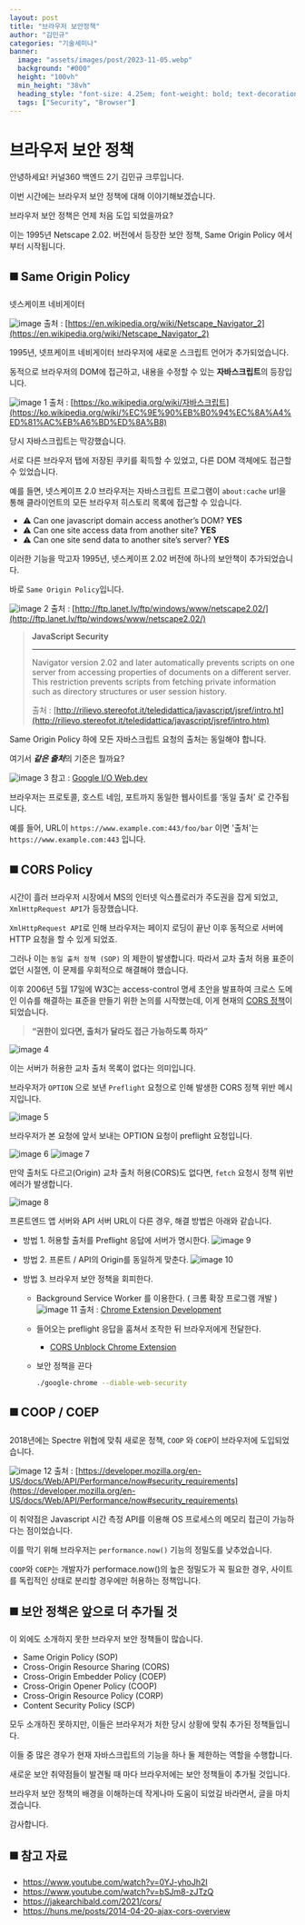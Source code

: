 ```yaml
---
layout: post
title: "브라우저 보안정책"
author: "김민규"
categories: "기술세미나"
banner:
  image: "assets/images/post/2023-11-05.webp"
  background: "#000"
  height: "100vh"
  min_height: "38vh"
  heading_style: "font-size: 4.25em; font-weight: bold; text-decoration: underline"
  tags: ["Security", "Browser"]
---
```


# 브라우저 보안 정책

안녕하세요! 커널360 백엔드 2기 김민규 크루입니다.

이번 시간에는 브라우저 보안 정책에 대해 이야기해보겠습니다.

브라우저 보안 정책은 언제 처음 도입 되었을까요?

이는 1995년 Netscape 2.02. 버전에서 등장한 보안 정책, Same Origin Policy 에서 부터 시작됩니다.

## ◼️ Same Origin Policy

넷스케이프 네비게이터

![image](https://github.com/user-attachments/assets/31878d76-7105-41ee-bb52-541faa41d827)
출처 : [https://en.wikipedia.org/wiki/Netscape_Navigator_2](https://en.wikipedia.org/wiki/Netscape_Navigator_2)

1995년, 넷프케이프 네비게이터 브라우저에 새로운 스크립트 언어가 추가되었습니다.

동적으로 브라우저의 DOM에 접근하고, 내용을 수정할 수 있는 **자바스크립트**의 등장입니다.

![image 1](https://github.com/user-attachments/assets/bd398984-8526-42da-b90b-12506ddd567a)
출처 : [https://ko.wikipedia.org/wiki/자바스크립트](https://ko.wikipedia.org/wiki/%EC%9E%90%EB%B0%94%EC%8A%A4%ED%81%AC%EB%A6%BD%ED%8A%B8)

당시 자바스크립트는 막강했습니다.

서로 다른 브라우저 탭에 저장된 쿠키를 획득할 수 있었고, 다른 DOM 객체에도 접근할 수 있었습니다. 

예를 들면, 넷스케이프 2.0 브라우저는 자바스크립트 프로그램이 `about:cache`  url을 통해 클라이언트의 모든 브라우저 히스토리 목록에 접근할 수 있습니다. 

- ⚠️ Can one javascript domain access another’s DOM?  **YES**
- ⚠️ Can one site access data from another site? **YES**
- ⚠️ Can one site send data to another site’s server? **YES**

이러한 기능을 막고자 1995년, 넷스케이프 2.02 버전에 하나의 보안책이 추가되었습니다.

바로 `Same Origin Policy`입니다.

![image 2](https://github.com/user-attachments/assets/6a0454bc-1938-4200-b75c-d505f1179da0)
출처 : [http://ftp.lanet.lv/ftp/windows/www/netscape2.02/](http://ftp.lanet.lv/ftp/windows/www/netscape2.02/)

> **JavaScript Security**
> 
> 
> ---
> 
> Navigator version 2.02 and later automatically prevents scripts on one server from accessing properties of documents on a different server. This restriction prevents scripts from fetching private information such as directory structures or user session history.
> 
> 출처 : [http://rilievo.stereofot.it/teledidattica/javascript/jsref/intro.ht](http://rilievo.stereofot.it/teledidattica/javascript/jsref/intro.htm)
> 

Same Origin Policy 하에 모든 자바스크립트 요청의 출처는 동일해야 합니다.

여기서 ***같은 출처***의 기준은 뭘까요?

![image 3](https://github.com/user-attachments/assets/379acbf4-4593-4a6a-9720-673653f2a669)
참고 : [Google I/O Web.dev](https://web.dev/articles/same-site-same-origin?hl=ko)

브라우저는 프로토콜, 호스트 네임, 포트까지 동일한 웹사이트를 ‘동일 출처’ 로 간주됩니다.

예를 들어, URL이 `https://www.example.com:443/foo/bar` 이면 '출처'는 `https://www.example.com:443` 입니다.

## ◼️ CORS Policy

시간이 흘러 브라우저 시장에서 MS의 인터넷 익스플로러가 주도권을 잡게 되었고, `XmlHttpRequest API`가 등장했습니다. 

`XmlHttpRequest API`로 인해 브라우저는 페이지 로딩이 끝난 이후 동적으로 서버에 HTTP 요청을 할 수 있게 되었죠. 

그러나 이는 `동일 출처 정책 (SOP)` 의 제한이 발생합니다. 따라서 교차 출처 허용 표준이 없던 시절엔, 이 문제를 우회적으로 해결해야 했습니다. 

이후 2006년 5월 17일에 W3C는 access-control 명세 초안을 발표하여 크로스 도메인 이슈를 해결하는 표준을 만들기 위한 논의를 시작했는데, 이게 현재의 [CORS 정책](https://en.wikipedia.org/wiki/Cross-origin_resource_sharing)이 되었습니다.

> **“권한이 있다면, 출처가 달라도 접근 가능하도록 하자”**

![image 4](https://github.com/user-attachments/assets/5166e9d8-3f05-4df1-bd34-b17cd78a4b77)

이는 서버가 허용한 교차 출처 목록이 없다는 의미입니다.

브라우저가 `OPTION` 으로 보낸 `Preflight` 요청으로 인해 발생한 CORS 정책 위반 메시지입니다. 

![image 5](https://github.com/user-attachments/assets/6a6873e5-5f5f-4502-8bb0-b51e23b57609)

브라우저가 본 요청에 앞서 보내는 OPTION 요청이 preflight 요청입니다.

![image 6](https://github.com/user-attachments/assets/3725ee69-ae9e-4e48-9561-a693dc0e3b2a)
![image 7](https://github.com/user-attachments/assets/6b596f02-692f-442d-ad44-74c971507d28)

만약 출처도 다르고(Origin) 교차 출처 허용(CORS)도 없다면, `fetch` 요청시 정책 위반 에러가 발생합니다.

![image 8](https://github.com/user-attachments/assets/75b789e2-f112-412d-be9c-0a498738a97a)

프론트엔드 앱 서버와 API 서버 URL이 다른 경우, 해결 방법은 아래와 같습니다.

- 방법 1. 허용할 출처를 Preflight 응답에 서버가 명시한다.
    ![image 9](https://github.com/user-attachments/assets/841425ed-04d8-42d6-8f45-8827ef1bd4a7)

- 방법 2. 프론트 / API의 Origin를 동일하게 맞춘다.
    ![image 10](https://github.com/user-attachments/assets/efeaf07f-2ee8-4dd7-9e27-2f2e18ef184f)

- 방법 3. 브라우저 보안 정책을 회피한다.
    - Background Service Worker 를 이용한다. ( 크롬 확장 프로그램 개발 )
        ![image 11](https://github.com/user-attachments/assets/4fdfaf4f-0dc7-4dc2-9616-741f93b4d7df)
        출처 : [Chrome Extension Development](https://developer.chrome.com/docs/extensions/develop/concepts/network-requests?hl=ko)
    - 들어오는 preflight 응답을 훔쳐서 조작한 뒤 브라우저에게 전달한다.
        - [CORS Unblock Chrome Extension](https://chromewebstore.google.com/detail/cors-unblock/lfhmikememgdcahcdlaciloancbhjino)
    - 보안 정책을 끈다
        
        ```bash
        ./google-chrome --diable-web-security
        ```
        
## ◼️ COOP / COEP

2018년에는 Spectre 위협에 맞춰 새로운 정책, `COOP` 와 `COEP`이 브라우저에 도입되었습니다.

![image 12](https://github.com/user-attachments/assets/2786690c-952f-4507-a174-353c69107488)
출처 : [https://developer.mozilla.org/en-US/docs/Web/API/Performance/now#security_requirements](https://developer.mozilla.org/en-US/docs/Web/API/Performance/now#security_requirements)

 이 취약점은 Javascript 시간 측정 API를 이용해 OS 프로세스의 메모리 접근이 가능하다는 점이었습니다. 

 이를 막기 위해 브라우저는 `performance.now()` 기능의 정밀도를 낮추었습니다.
 
`COOP`와 `COEP`는 개발자가 performace.now()의 높은 정밀도가 꼭 필요한 경우, 사이트를 독립적인 상태로 분리할 경우에만 허용하는 정책입니다.

## ◼️ 보안 정책은 앞으로 더 추가될 것

이 외에도 소개하지 못한 브라우저 보안 정책들이 많습니다.

- Same Origin Policy (SOP)
- Cross-Origin Resource Sharing (CORS)
- Cross-Origin Embedder Policy (COEP)
- Cross-Origin Opener Policy (COOP)
- Cross-Origin Resource Policy (CORP)
- Content Security Policy (SCP)

모두 소개하진 못하지만, 이들은 브라우저가 처한 당시 상황에 맞춰 추가된 정책들입니다.

이들 중 많은 경우가 현재 자바스크립트의 기능을 하나 둘 제한하는 역할을 수행합니다. 

새로운 보안 취약점들이 발견될 때 마다 브라우저에는 보안 정책들이 추가될 것입니다. 

브라우저 보안 정책의 배경을 이해하는데 작게나마 도움이 되었길 바라면서, 글을 마치겠습니다. 

감사합니다.

## ◼️ 참고 자료
- https://www.youtube.com/watch?v=0YJ-yhoJh2I
- https://www.youtube.com/watch?v=bSJm8-zJTzQ
- https://jakearchibald.com/2021/cors/
- https://huns.me/posts/2014-04-20-ajax-cors-overview

